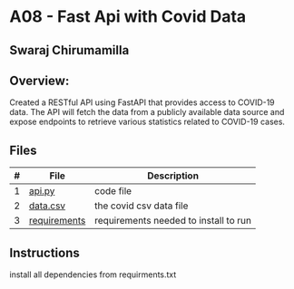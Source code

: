 # A08 - Fast Api with Covid Data
## Swaraj Chirumamilla
## Overview:

Created a RESTful API using FastAPI that provides access to COVID-19 data. The API will fetch the data from a publicly available data source and expose endpoints to retrieve various statistics related to COVID-19 cases.


## Files

|   #   | File            | Description                                        |
| :---: | --------------- | -------------------------------------------------- |
|   1   |  [api.py](https://github.com/swarajtwok/4883-SoftwareTools-Chirumamilla/blob/main/Assignments/A08/api.py)  |   code file  |
|   2 | [data.csv](https://github.com/swarajtwok/4883-SoftwareTools-Chirumamilla/blob/main/Assignments/A08/data.csv) | the covid csv data file |
|    3 | [requirements](https://github.com/swarajtwok/4883-SoftwareTools-Chirumamilla/blob/main/Assignments/A08/requirements.txt) | requirements needed to install to run|



## Instructions

 install all dependencies from requirments.txt



